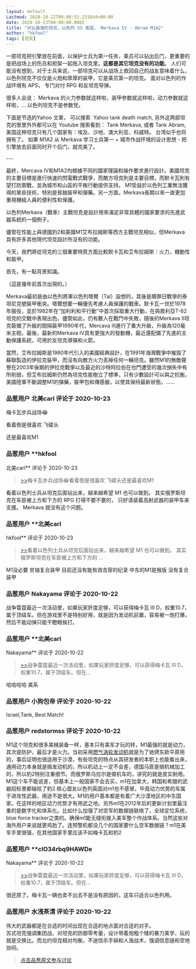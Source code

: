 ```yaml
---
layout: default
Lastmod: 2020-10-22T09:00:53.231844+00:00
date: 2020-10-23T00:00:00.000Z
title: "对比最强的坦克，以色列 VS 美国， Merkava IV - Abram M1A2"
author: "hkfool"
tags: [坦克]
---
```


一部坦克把引擎放在前面，以保护士兵为第一任务，乘员可以钻出后门，更重要的是把战场上的伤员和担架一起拖入坦克里。**这都是其它坦克没有的功能**。 人们可能没有想到，对于士兵来说，一部坦克可以从战场上救回自己的战友意味着什么，以色列坦克不仅仅是火炮和厚厚的装甲，它是乘员第一的坦克。 面对以色列的作战环境有 APS， 专门对付 RPG 和反坦克导弹。  
  
很多人会说： Merkava 的火力参数就这样啦，装甲参数就这样啦，动力参数就这样啦，... 以色列坦克不是参数党。  
  
下面是节选的Yahoo 文章， 可以搜索  Yahoo tank death match, 另外这两部坦克的里里外外都可以在 Youtube 搜索看到： Tank Merkava, 或者 Tank Abram, 美国这种坦克只有几个国家有：埃及、沙地、澳大利亚、科威特。 台湾似乎也将拥有了。 如果 M1A2 从 Merkava 学习士兵第一 + 城市作战环境的设计思想 - 把引擎放去前面同时开个后门，就完美了。  
  
\---  
  
最終，Mercava IV和M1A2均根據不同的國家理論和操作要求進行設計。美國坦克的主要目標是進行快速的閃電戰式戰爭，而敵方坦克則是主要目標，而默卡瓦則有望打防禦戰，並為城市和山區的平叛行動提供支持。 M1受益於以色列工業無法獲得的某些技術，特別是貧鈾裝甲和彈藥。另一方面，Merkava長期以來一直更加重視機組人員的便利性和保護。  
  
以色列Merkava（戰車）主戰坦克是設計用來滿足非常具體的國家要求的先進武器系統的一個例子。  
  
儘管在性能上與德國豹2和美國M1艾布拉姆斯等西方主戰坦克相似，但Merkava具有許多其他現代坦克設計所沒有的功能。  
  
今天，我們將從坦克的三個重要特質方面比較默卡瓦和艾布拉姆斯：火力，機動性和裝甲。  
  
首先，有一點背景知識。  
  
（這是幾年前首次出現的。）  
  
Merkava最初是由以色列將軍以色列塔爾（Tal）設想的，其後是贖罪日戰爭的泰坦尼克號裝甲衝突。塔爾想要一輛優先考慮人員保護的戰車。默卡瓦一世於1978年服役，並於1982年在“加利利和平行動”中首次採取重大行動，在與敘利亞T-62坦克的交戰中表現出色。儘管如此，仍有數人在戰鬥中失敗，隨後的Merkava II坦克裝備了升級的間隔裝甲1990年代，Mercava III進行了重大升級，升級為120毫米主砲，最後，最新的Merkava IV具有更強大的發動機，最近還配備了先進的主動保護系統，可用於反坦克導彈和火箭。  
  
當然，艾布拉姆斯是1980年代引入的美國經典設計，在1991年海灣戰爭中摧毀了蘇聯製造的伊拉克裝甲，而沒有向敵方火力丟掉任何一輛坦克。雖然M1的無敵聲譽在2003年後期的伊拉克戰爭以及最近的沙特阿拉伯在也門遭受的幾次損失中有所削弱，但艾布拉姆斯仍然為坦克性能樹立了標準，只有少數設計可以與之抗衡。美國陸軍不斷調整M1的彈藥，裝甲包和傳感器，以使其保持最新狀態。......

            
### 品葱用户 **北美carl** 评论于 2020-10-23
        
梅卡瓦步兵战场😂  
  
看着倒是很喜欢 飞碟头  
  
还是最喜欢M1
        


            
### 品葱用户 **hkfool 
北美carl** 评论于 2020-10-23
        
> [\>>]( "/article/item_id-522756#")梅卡瓦步兵战场😂看着倒是很喜欢 飞碟头还是最喜欢M1

  
  
看着以色列士兵从坦克后面钻出来，越来越希望 M1 也可以做到。 其实俄罗斯坦克在车臣被上方和下方的 RPG 打得不要不要的， 只好请装着高射武器的装甲车来支援。 Merkava 就没有这个问题。
        


            
### 品葱用户 **北美carl 
hkfool** 评论于 2020-10-23
        
> [\>>]( "/article/item_id-522761#")看着以色列士兵从坦克后面钻出来，越来越希望 M1 也可以做到。 其实俄罗斯坦克在车臣被上方和下方的 ...

  
  
M1没必要 贫铀复合装甲 目前还没有能有效击穿的纪录 中东的M1是猴版 没有复合装甲
        


            
### 品葱用户 **Nakayama** 评论于 2020-10-22
        
战争雷霆最近一次活动里，如果玩家肝度足够，可以获得梅卡瓦 III D，权重10.7，属于顶级车。但在游戏里不是特别好用，就是因为发动机前置，容易被一炮打爆，然后不能动弹只能干瞪眼挨打。
        


            
### 品葱用户 **北美carl 
Nakayama** 评论于 2020-10-22
        
> [\>>]( "/article/item_id-522830#")战争雷霆最近一次活动里，如果玩家肝度足够，可以获得梅卡瓦 III D，权重10.7，属于顶级车。但在...

  
哈哈哈哈 美系
        


            
### 品葱用户 **小狗包帝** 评论于 2020-10-22
        
Israel,Tank, Best Match!
        


            
### 品葱用户 **redstormss** 评论于 2020-10-22
        
M1这个坦克和很多美械装备一样，基本只有美军才玩的转，M1最强的就是动力，其次是防护，最后才是火力。当初采用[燃气涡轮发动机]( "https://zh.wikipedia.org/wiki/%E7%87%83%E6%B0%A3%E6%B8%A6%E8%BC%AA%E5%BC%95%E6%93%8E")就是为了驰骋东欧平原用的，事后证明也很适用于沙漠，有些坦克的特点从其研发者的本职上也能看出来，通用动力本身就是搞发动机的，所以机动上一定不会差，德国马匪是搞机械加工的，所以豹2特别注重细节。而俄罗斯乌拉尔是做机车的，讲究的就是皮实耐用。M1这个车不能说差，但基本上一般国家不会去买，m1在加拿大，韩国和希腊的武器招标里都输给了豹2.核心盟友以色列英国对m1也不感冒。毕竟动力优势的车属于进攻性武器，用途不是很大。M1的用户基本都是有着广大沙漠地区的中东国家。在这样的地区动力优势才有用武之地。另外m1在2012年后的更新计划里最注重的是数字化和体系化。比如什么加强了对空军的数据链联络了，全球定位系统，blue force tracker之类的。确保m1能无缝衔接入美军整个作战体系。当然这些对海外用户来说就更鸡肋了。连预警机都没几个的国家要什么空军数据链？m1在美军手里很强，在其他国家手里应该不如梅卡瓦和豹2
        


            
### 品葱用户 **clO34rbq9HAWDe 
Nakayama** 评论于 2020-10-22
        
> [\>>]( "/article/item_id-522830#")战争雷霆最近一次活动里，如果玩家肝度足够，可以获得梅卡瓦 III D，权重10.7，属于顶级车。但在...

  
很还原了。梅卡瓦一辆也卖不出去不是没有原因的，这车只适合以色列用。
        


            
### 品葱用户 **水浅茶清** 评论于 2020-10-22
        
伟大的武器都是在合适的时间出现在合适的地点面对合适的对手。  
苏式坦克强调集团战，对坦克的防御零考量，设计带着炮粗个矮的暴力美学，玩的就是交换比。而北约坦克相对均衡，不迷信杀手锏和人海战术，强调信息链和空地协同。
        






> [点击品葱原文参与讨论](https://pincong.rocks/article/25390)

